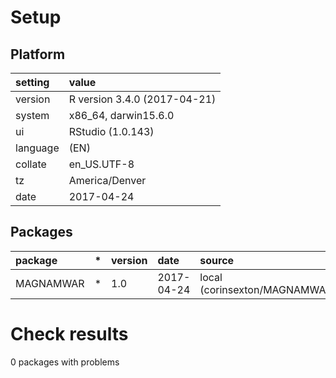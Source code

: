 # Setup

## Platform

|setting  |value                        |
|:--------|:----------------------------|
|version  |R version 3.4.0 (2017-04-21) |
|system   |x86_64, darwin15.6.0         |
|ui       |RStudio (1.0.143)            |
|language |(EN)                         |
|collate  |en_US.UTF-8                  |
|tz       |America/Denver               |
|date     |2017-04-24                   |

## Packages

|package   |*  |version |date       |source                           |
|:---------|:--|:-------|:----------|:--------------------------------|
|MAGNAMWAR |*  |1.0     |2017-04-24 |local (corinsexton/MAGNAMWAR@NA) |

# Check results
0 packages with problems


